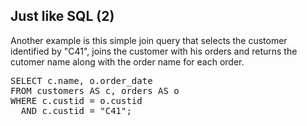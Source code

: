 ## Just like SQL (2)

Another example is this simple join query that selects the customer identified
by "C41", joins the customer with his orders and returns the cutomer name
along with the order name for each order.

<pre id="example">
SELECT c.name, o.order_date
FROM customers AS c, orders AS o
WHERE c.custid = o.custid
  AND c.custid = "C41";
</pre>
